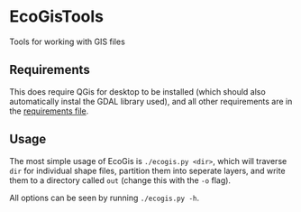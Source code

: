 # EcoGisTools
Tools for working with GIS files

## Requirements
This does require QGis for desktop to be installed (which should also automatically instal the GDAL library used),
and all other requirements are in the [requirements file](requirements.txt).

## Usage

The most simple usage of EcoGis is `./ecogis.py <dir>`, which will traverse `dir` for individual shape files,
partition them into seperate layers, and write them to a directory called `out` (change this with the `-o` flag).

All options can be seen by running `./ecogis.py -h`.
